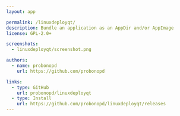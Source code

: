```yaml
---
layout: app

permalink: /linuxdeployqt/
description: Bundle an application as an AppDir and/or AppImage
license: GPL-2.0+

screenshots:
  - linuxdeployqt/screenshot.png

authors:
  - name: probonopd
    url: https://github.com/probonopd

links:
  - type: GitHub
    url: probonopd/linuxdeployqt
  - type: Install
    url: https://github.com/probonopd/linuxdeployqt/releases
---
```

